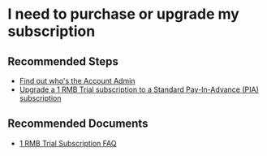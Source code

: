 <properties
    pageTitle="purchase and upgrade subscriptions"
    description="purchase and upgrade subscriptions"
    service="azure-billing"
    resource="billing"
    authors="aashu"
    ms.author="Agrawal-Ashutosh"
    displayOrder="7"
    selfHelpType="resource"
    supportTopicIds=""
    resourceTags=""
    productPesIds=""
    cloudEnvironments="MoonCake"
    articleId="purchase-and-upgrade-subscriptions"
/>

# I need to purchase or upgrade my subscription

## **Recommended Steps**

* [Find out who's the Account Admin](data-blade:Microsoft_Azure_Billing.SubscriptionPropertiesBlade)
* [Upgrade a 1 RMB Trial subscription to a Standard Pay-In-Advance (PIA) subscription](https://docs.azure.cn/billing/billing-upgrade-1rmb-trial)<br>

## **Recommended Documents**

* [1 RMB Trial Subscription FAQ](https://www.azure.cn/offers/ms-mc-azr-44p/)
